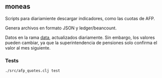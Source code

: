 ## moneas

Scripts para diariamiente descargar indicadores, como las cuotas de AFP.

Genera archivos en formato JSON y ledger/beancount.

Datos en la rama [data](https://github.com/polymeris/moneas/tree/data/out), actualizados diariamente.
Sin embargo, los valores pueden cambiar, ya que la superintendencia de pensiones solo confirma el valor
al mes siguiente.

### Tests

`./src/afp_quotes.clj test`
